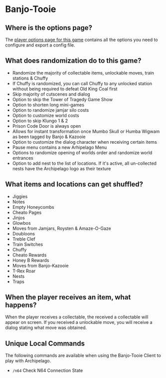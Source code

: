 # Banjo-Tooie

## Where is the options page?

The [player options page for this game](../player-options) contains all the options you need to configure and export a
config file.

## What does randomization do to this game?

- Randomize the majority of collectable items, unlockable moves, train stations & Chuffy
- If Chuffy is randomized, you can call Chuffy to any unlocked station without being required to defeat Old King Coal first
- Skip majority of cutscenes and dialog
- Option to skip the Tower of Tragedy Game Show
- Option to shorten long mini-games
- Option to randomize jamjar silo costs
- Option to customize world costs
- Option to skip Klungo 1 & 2
- Prison Code Door is always open
- Allows for instant transformation once Mumbo Skull or Humba Wigwam as been tagged by Banjo & Kazooie
- Option to customize the dialog character when receiving certain items
- Pause menu contains a new Arhipelago Menu
- Options to randomize opening of worlds order and randomize world entrances
- Option to add nest to the list of locations. If it's active, all un-collected nests have the Archipelago logo as their texture

## What items and locations can get shuffled?

- Jiggies
- Notes
- Empty Honeycombs
- Cheato Pages
- Jinjos
- Glowbos
- Moves from Jamjars, Roysten & Amaze-O-Gaze
- Doubloons
- Treble Clef
- Train Switches
- Chuffy
- Cheato Rewards
- Honey B Rewards
- Moves from Banjo-Kazooie
- T-Rex Roar
- Nests
- Traps

## When the player receives an item, what happens?

When the player receives a collectable, the received a collectable will appear on screen. If you received a unlockable move, you will receive a dialog stating what move was obtained.

## Unique Local Commands

The following commands are available when using the Banjo-Tooie Client to play with Archipelago.

- `/n64` Check N64 Connection State